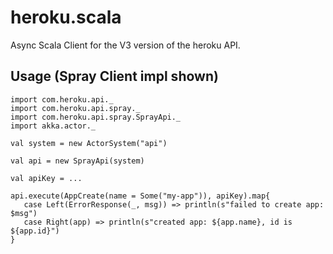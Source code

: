 # heroku.scala

Async Scala Client for the V3 version of the heroku API.

## Usage (Spray Client impl shown)

```
import com.heroku.api._
import com.heroku.api.spray._
import com.heroku.api.spray.SprayApi._
import akka.actor._

val system = new ActorSystem("api")

val api = new SprayApi(system)

val apiKey = ...

api.execute(AppCreate(name = Some("my-app")), apiKey).map{
   case Left(ErrorResponse(_, msg)) => println(s"failed to create app: $msg")
   case Right(app) => println(s"created app: ${app.name}, id is ${app.id}")
}
```

